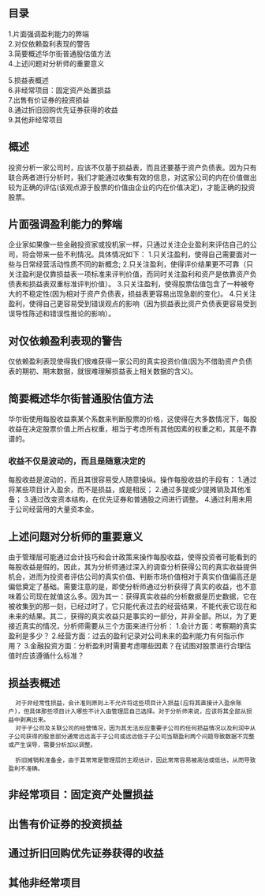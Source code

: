 ## 目录
1.片面强调盈利能力的弊端   
2.对仅依赖盈利表现的警告    
3.简要概述华尔街普通股估值方法    
4.上述问题对分析师的重要意义    

5.损益表概述   
6.非经常项目：固定资产处置损益   
7.出售有价证券的投资损益   
8.通过折旧回购优先证券获得的收益   
9.其他非经常项目  

## 概述
投资分析一家公司时，应该不仅基于损益表，而且还要基于资产负债表。因为只有联合两者进行分析时，我们才能通过收集有效的信息，对这家公司的内在价值做出较为正确的评估(该观点源于股票的价值由企业的内在价值决定)，才能正确的投资股票。

## 片面强调盈利能力的弊端
企业家如果像一些金融投资家或投机家一样，只通过关注企业盈利来评估自己的公司，将会带来一些不利情况。具体情况如下：
1.只关注盈利，使得自己需要面对一些与日常经营活动性质不同的新概念;
2.只关注盈利，使得评价结果更不可靠（只关注盈利是仅靠损益表一项标准来评判价值，而同时关注盈利和资产是依靠资产负债表和损益表双重标准评判价值）。
3.只关注盈利，使得股票估值包含了一种被夸大的不稳定性(因为相对于资产负债表，损益表更容易出现急剧的变化)。
4.只关注盈利，使得自己更容易受到错误观点的影响（因为损益表比资产负债表更容易受到误导性陈述和错误性推论的影响）。

## 对仅依赖盈利表现的警告
仅依赖盈利表现使得我们很难获得一家公司的真实投资价值(因为不借助资产负债表的期初、期末数据，就很难理解损益表上相关数据的含义)。

## 简要概述华尔街普通股估值方法
华尔街使用每股收益乘某个系数来判断股票的价格，这使得在大多数情况下，每股收益在决定股票价值上所占权重，相当于考虑所有其他因素的权重之和，其是不靠谱的。

### 收益不仅是波动的，而且是随意决定的
每股收益是波动的，而且其很容易受人随意操纵。操作每股收益的手段有：
1.通过将某些项目计入盈余，而不是损益，或是相反；
2.通过多提或少提摊销及其他准备；
3.通过改变资本结构，在优先证券和普通股之间进行调整。
4.通过利用未用于公司经营用的大量资本金。

## 上述问题对分析师的重要意义
由于管理层可能通过会计技巧和会计政策来操作每股收益，使得投资者可能看到的每股收益是假的。因此，其为分析师通过深入的调查分析获得公司的真实收益提供机会，进而为投资者评估公司的真实价值、判断市场价值相对于真实价值偏高还是偏低奠定了基础。需要注意的是，即使分析师通过分析获得了真实的收益，也不意味着公司现在就值这么多。因为其一：获得真实收益的分析数据是历史数据，它在被收集到的那一刻，已经过时了，它只能代表过去的经营结果，不能代表它现在和未来的结果。其二，获得的真实收益只是事实的一部分，并非全部。所以，为了更接近真实的情况，分析师需要从三个方面来进行分析：
1.会计方面：考察期的真实盈利是多少？
2.经营方面：过去的盈利记录对公司未来的盈利能力有何指示作用？
3.金融投资方面：分析盈利时需要考虑哪些因素？在试图对股票进行合理估值时应该遵循什么标准？
    

## 
      
## 损益表概述
      对于非经常性损益，会计准则原则上不允许将这些项目计入损益(应将其直接计入盈余账户)，但具体那些项目计入哪些不计入由管理层自己选择。对于分析师来说，应该将其全部从损益中剥离出来。
      对于子公司及关联公司的经营情况，因为其无法反应重要子公司的任何损益情况以及利润中从子公司获得的股息部分通常远远高于子公司或远远低于子公司当期盈利两个问题导致数据不完整或产生误导，需要分析加以调整。
      
      折旧摊销和准备金，由于其常常是管理层的主观估计，因此常常容易被高估或低估，从而导致盈利不准确。
   
## 非经常项目：固定资产处置损益
## 出售有价证券的投资损益
## 通过折旧回购优先证券获得的收益

## 其他非经常项目